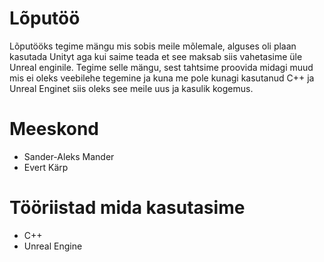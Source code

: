 # Lõputöö
Lõputööks tegime mängu mis sobis meile mõlemale, alguses oli plaan kasutada Unityt aga kui saime teada et see maksab siis vahetasime üle Unreal enginile.
Tegime selle mängu, sest tahtsime proovida midagi muud mis ei oleks veebilehe tegemine ja kuna me pole kunagi kasutanud C++ ja Unreal Enginet siis oleks see meile uus ja kasulik kogemus.


# Meeskond
 - Sander-Aleks Mander 
 - Evert Kärp

# Tööriistad mida kasutasime
 - C++
 - Unreal Engine
